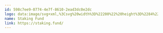 ```yaml
---
id: 598c7ee9-0774-4e7f-8610-2ead3dc0e2dc
logo: data:image/svg+xml,%3Csvg%20width%3D%22200%22%20height%3D%2284%22%20viewBox%3D%220%200%20200%2084%22%20fill%3D%22none%22%20xmlns%3D%22http%3A%2F%2Fwww.w3.org%2F2000%2Fsvg%22%3E%0A%3Cpath%20fill-rule%3D%22evenodd%22%20clip-rule%3D%22evenodd%22%20d%3D%22M67.9628%2032.2113V43.8795V47.7689C67.9628%2048.528%2068.013%2049.0269%2068.1135%2049.2658C68.2223%2049.5046%2068.373%2049.6752%2068.5655%2049.7775C68.7581%2049.8799%2069.1766%2049.9353%2069.8212%2049.9438V50.4044H63.9698V49.9438C64.5558%2049.9438%2064.9953%2049.8713%2065.2882%2049.7264C65.464%2049.6325%2065.598%2049.4875%2065.6901%2049.2914C65.8156%2049.0099%2065.8784%2048.5237%2065.8784%2047.8328V37.1626C65.8784%2035.8064%2065.8491%2034.9791%2065.7905%2034.6805C65.7319%2034.3735%2065.6357%2034.1645%2065.5017%2034.0536C65.3678%2033.9342%2065.192%2033.8745%2064.9743%2033.8745C64.7985%2033.8745%2064.5349%2033.947%2064.1833%2034.092L63.9698%2033.6442L67.3852%2032.2113H67.9628ZM67.9628%2043.8795L70.8885%2041.1543C71.508%2040.5743%2071.8679%2040.2076%2071.9684%2040.054C72.0353%2039.9517%2072.0688%2039.8493%2072.0688%2039.747C72.0688%2039.5764%2071.9977%2039.4314%2071.8554%2039.312C71.7214%2039.184%2071.4954%2039.1115%2071.1773%2039.0945V38.6851H76.1748V39.0945C75.4884%2039.1115%2074.915%2039.2182%2074.4546%2039.4143C74.0025%2039.6105%2073.5045%2039.9602%2072.9604%2040.4634L70.0095%2043.2398L72.9604%2047.0396C73.7807%2048.0887%2074.3332%2048.754%2074.6178%2049.0355C75.0196%2049.4364%2075.3712%2049.6965%2075.6726%2049.8159C75.8819%2049.9012%2076.246%2049.9438%2076.765%2049.9438V50.4044H71.1773V49.9438C71.4954%2049.9353%2071.7089%2049.8884%2071.8177%2049.8031C71.9349%2049.7093%2071.9935%2049.5814%2071.9935%2049.4193C71.9935%2049.2231%2071.8261%2048.9075%2071.4912%2048.4725L67.9628%2043.8795Z%22%20fill%3D%22black%22%2F%3E%0A%3Cpath%20d%3D%22M42.6486%2032.6591V38.6595H42.1841C42.0334%2037.508%2041.7613%2036.5911%2041.3679%2035.9088C40.9828%2035.2264%2040.4303%2034.6848%2039.7104%2034.2839C38.9905%2033.883%2038.2455%2033.6826%2037.4753%2033.6826C36.6047%2033.6826%2035.8848%2033.9555%2035.3156%2034.5014C34.7463%2035.0388%2034.4617%2035.6529%2034.4617%2036.3438C34.4617%2036.8726%2034.6417%2037.3545%2035.0017%2037.7895C35.5207%2038.4292%2036.7554%2039.2821%2038.7059%2040.3483C40.2964%2041.2183%2041.3804%2041.8879%2041.958%2042.357C42.544%2042.8176%2042.9919%2043.3634%2043.3016%2043.9946C43.6197%2044.6258%2043.7787%2045.2868%2043.7787%2045.9777C43.7787%2047.2912%2043.2765%2048.4256%2042.272%2049.3809C41.2758%2050.3277%2039.9908%2050.8011%2038.4171%2050.8011C37.9232%2050.8011%2037.4586%2050.7627%2037.0233%2050.6859C36.7638%2050.6433%2036.2238%2050.4897%2035.4035%2050.2253C34.5915%2049.9524%2034.0767%2049.8159%2033.859%2049.8159C33.6497%2049.8159%2033.4823%2049.8799%2033.3567%2050.0078C33.2395%2050.1358%2033.1517%2050.4002%2033.0931%2050.8011H32.6285V44.8518H33.0931C33.3107%2046.0971%2033.6037%2047.0311%2033.972%2047.6537C34.3403%2048.2678%2034.9012%2048.7796%2035.6546%2049.189C36.4164%2049.5984%2037.2493%2049.8031%2038.1534%2049.8031C39.1998%2049.8031%2040.0243%2049.5216%2040.627%2048.9587C41.2381%2048.3958%2041.5437%2047.7305%2041.5437%2046.9628C41.5437%2046.5364%2041.4265%2046.1056%2041.1921%2045.6706C40.9661%2045.2356%2040.6103%2044.8305%2040.1248%2044.4552C39.7983%2044.1993%2038.9068%2043.6577%2037.4502%2042.8303C35.9936%2041.9945%2034.9556%2041.3292%2034.3362%2040.8345C33.7251%2040.3398%2033.2605%2039.7939%2032.9424%2039.1968C32.6243%2038.5998%2032.4652%2037.943%2032.4652%2037.2265C32.4652%2035.9813%2032.934%2034.9108%2033.8716%2034.0152C34.8091%2033.1111%2036.002%2032.6591%2037.4502%2032.6591C38.3543%2032.6591%2039.3128%2032.8851%2040.3257%2033.3372C40.7945%2033.5504%2041.1251%2033.657%2041.3176%2033.657C41.5353%2033.657%2041.7111%2033.593%2041.845%2033.4651C41.9873%2033.3286%2042.1003%2033.0599%2042.1841%2032.6591H42.6486Z%22%20fill%3D%22black%22%2F%3E%0A%3Cpath%20d%3D%22M49.3162%2034.8341V38.6851H52.0033V39.5807H49.3162V47.1803C49.3162%2047.9394%2049.4209%2048.4512%2049.6301%2048.7156C49.8478%2048.98%2050.124%2049.1122%2050.4589%2049.1122C50.7351%2049.1122%2051.003%2049.0269%2051.2625%2048.8564C51.522%2048.6772%2051.7229%2048.4171%2051.8652%2048.0759H52.3549C52.0619%2048.9118%2051.6476%2049.543%2051.1118%2049.9694C50.5761%2050.3874%2050.0236%2050.5963%2049.4543%2050.5963C49.0693%2050.5963%2048.6926%2050.4897%2048.3242%2050.2765C47.9559%2050.0547%2047.6839%2049.7434%2047.5081%2049.3425C47.3323%2048.9331%2047.2444%2048.3062%2047.2444%2047.4618V39.5807H45.4237V39.1585C45.8841%2038.9708%2046.3529%2038.6552%2046.83%2038.2117C47.3155%2037.7596%2047.7466%2037.2265%2048.1233%2036.6124C48.3159%2036.2883%2048.5837%2035.6955%2048.927%2034.8341H49.3162Z%22%20fill%3D%22black%22%2F%3E%0A%3Cpath%20fill-rule%3D%22evenodd%22%20clip-rule%3D%22evenodd%22%20d%3D%22M57.4278%2050.3277C57.7292%2050.1827%2058.47%2049.6453%2059.6503%2048.7156C59.6587%2049.415%2059.7843%2049.9097%2060.027%2050.1997C60.2698%2050.4897%2060.5963%2050.6347%2061.0064%2050.6347C61.8603%2050.6347%2062.756%2049.995%2063.6936%2048.7156V47.9992C63.1913%2048.5109%2062.8523%2048.8222%2062.6765%2048.9331C62.576%2048.9928%2062.4588%2049.0227%2062.3249%2049.0227C62.1993%2049.0227%2062.0863%2048.98%2061.9859%2048.8947C61.8938%2048.8094%2061.8268%2048.6431%2061.785%2048.3958C61.7431%2048.1399%2061.7222%2047.4533%2061.7222%2046.3359V42.357C61.7222%2041.2226%2061.6468%2040.472%2061.4961%2040.1052C61.2618%2039.5423%2060.8976%2039.1286%2060.4037%2038.8642C59.7508%2038.5145%2058.9137%2038.3396%2057.8924%2038.3396C56.5614%2038.3396%2055.5276%2038.6467%2054.7909%2039.2608C54.0543%2039.8749%2053.6859%2040.5487%2053.6859%2041.2823C53.6859%2041.6661%2053.7822%2041.9689%2053.9747%2042.1906C54.1756%2042.4124%2054.431%2042.5233%2054.7407%2042.5233C55.0588%2042.5233%2055.3141%2042.4167%2055.5066%2042.2034C55.7075%2041.9902%2055.808%2041.6874%2055.808%2041.2951L55.7829%2040.553C55.7829%2040.1777%2055.9419%2039.8451%2056.26%2039.5551C56.5698%2039.2651%2056.9883%2039.1201%2057.5157%2039.1201C58.2105%2039.1201%2058.7379%2039.3376%2059.0978%2039.7726C59.4662%2040.2076%2059.6503%2041.0093%2059.6503%2042.1779V42.6384C57.6747%2043.372%2056.26%2043.9946%2055.4062%2044.5064C54.5607%2045.0181%2053.9664%2045.564%2053.6231%2046.144C53.372%2046.562%2053.2464%2047.0567%2053.2464%2047.6281C53.2464%2048.5322%2053.5018%2049.2615%2054.0124%2049.8159C54.5314%2050.3703%2055.1885%2050.6475%2055.9838%2050.6475C56.4944%2050.6475%2056.9758%2050.5409%2057.4278%2050.3277ZM59.6503%2043.4189V47.884C58.6123%2048.7369%2057.7752%2049.1634%2057.139%2049.1634C56.6702%2049.1634%2056.2558%2048.963%2055.8959%2048.5621C55.5359%2048.1527%2055.356%2047.6409%2055.356%2047.0268C55.356%2046.5406%2055.4983%2046.0928%2055.7829%2045.6834C56.0675%2045.274%2056.5405%2044.8817%2057.2018%2044.5064C57.5701%2044.2931%2058.3863%2043.9306%2059.6503%2043.4189Z%22%20fill%3D%22black%22%2F%3E%0A%3Cpath%20d%3D%22M81.2352%2032.5951C80.9924%2032.3392%2080.6952%2032.2113%2080.3436%2032.2113C79.9837%2032.2113%2079.6782%2032.3392%2079.427%2032.5951C79.1843%2032.8424%2079.0629%2033.1452%2079.0629%2033.5035C79.0629%2033.8617%2079.1884%2034.1688%2079.4396%2034.4246C79.6907%2034.6805%2079.9921%2034.8085%2080.3436%2034.8085C80.6952%2034.8085%2080.9924%2034.6805%2081.2352%2034.4246C81.4863%2034.1688%2081.6119%2033.8617%2081.6119%2033.5035C81.6119%2033.1452%2081.4863%2032.8424%2081.2352%2032.5951Z%22%20fill%3D%22black%22%2F%3E%0A%3Cpath%20d%3D%22M81.3858%2047.7561V38.3396H80.8334L77.3677%2039.7726L77.5435%2040.2332C77.8784%2040.1052%2078.163%2040.0412%2078.3974%2040.0412C78.615%2040.0412%2078.7866%2040.0967%2078.9122%2040.2076C79.0378%2040.3099%2079.1298%2040.4976%2079.1884%2040.7705C79.2638%2041.1458%2079.3014%2041.9689%2079.3014%2043.2398V47.7561C79.3014%2048.4811%2079.2429%2048.9715%2079.1257%2049.2274C79.0168%2049.4833%2078.8662%2049.6666%2078.6736%2049.7775C78.4811%2049.8884%2078.1044%2049.9438%2077.5435%2049.9438V50.4044H83.1312V49.9438C82.5871%2049.9438%2082.2104%2049.8841%2082.0011%2049.7647C81.8002%2049.6453%2081.6454%2049.4662%2081.5365%2049.2274C81.4361%2048.98%2081.3858%2048.4896%2081.3858%2047.7561Z%22%20fill%3D%22black%22%2F%3E%0A%3Cpath%20d%3D%22M87.9278%2040.8217C89.2756%2039.167%2090.5606%2038.3396%2091.7827%2038.3396C92.4106%2038.3396%2092.9505%2038.5017%2093.4025%2038.8258C93.8546%2039.1414%2094.2145%2039.6659%2094.4824%2040.3995C94.6666%2040.9112%2094.7587%2041.6959%2094.7587%2042.7536V47.7561C94.7587%2048.4981%2094.8173%2049.0014%2094.9344%2049.2658C95.0265%2049.479%2095.173%2049.6453%2095.3739%2049.7647C95.5832%2049.8841%2095.9641%2049.9438%2096.5166%2049.9438V50.4044H90.8284V49.9438H91.067C91.6028%2049.9438%2091.9753%2049.8628%2092.1845%2049.7008C92.4022%2049.5302%2092.5529%2049.2828%2092.6366%2048.9587C92.6701%2048.8308%2092.6868%2048.4299%2092.6868%2047.7561V42.9583C92.6868%2041.8921%2092.5487%2041.1202%2092.2724%2040.6426C92.0046%2040.1564%2091.5483%2039.9133%2090.9038%2039.9133C89.9076%2039.9133%2088.9156%2040.4677%2087.9278%2041.5765V47.7561C87.9278%2048.5493%2087.9739%2049.0397%2088.066%2049.2274C88.1832%2049.4747%2088.3422%2049.6581%2088.5431%2049.7775C88.7524%2049.8884%2089.171%2049.9438%2089.7988%2049.9438V50.4044H84.1106V49.9438H84.3618C84.9477%2049.9438%2085.3412%2049.7946%2085.5421%2049.4961C85.7514%2049.189%2085.856%2048.609%2085.856%2047.7561V43.4061C85.856%2041.9987%2085.8225%2041.1415%2085.7556%2040.8345C85.697%2040.5274%2085.6007%2040.3184%2085.4668%2040.2076C85.3412%2040.0967%2085.1696%2040.0412%2084.9519%2040.0412C84.7175%2040.0412%2084.4371%2040.1052%2084.1106%2040.2332L83.9223%2039.7726L87.3879%2038.3396H87.9278V40.8217Z%22%20fill%3D%22black%22%2F%3E%0A%3Cpath%20fill-rule%3D%22evenodd%22%20clip-rule%3D%22evenodd%22%20d%3D%22M98.8898%2044.6727C99.2665%2045.2953%2099.8064%2045.7815%20100.51%2046.1312C99.6474%2046.8647%2099.0949%2047.4319%2098.8521%2047.8328C98.6177%2048.2337%2098.5005%2048.5834%2098.5005%2048.8819C98.5005%2049.1464%2098.5884%2049.3852%2098.7642%2049.5984C98.9484%2049.8031%2099.2581%2050.0377%2099.6934%2050.3021C98.8982%2051.1465%2098.4712%2051.6071%2098.4126%2051.6838C97.969%2052.2468%2097.676%2052.686%2097.5337%2053.0016C97.4416%2053.2063%2097.3955%2053.411%2097.3955%2053.6157C97.3955%2054.0763%2097.7095%2054.5199%2098.3373%2054.9463C99.4507%2055.6884%20100.815%2056.0594%20102.431%2056.0594C104.532%2056.0594%20106.235%2055.4368%20107.541%2054.1915C108.429%2053.3471%20108.872%2052.443%20108.872%2051.4791C108.872%2050.7797%20108.638%2050.1912%20108.169%2049.7136C107.709%2049.2359%20107.089%2048.9416%20106.311%2048.8308C105.8%2048.754%20104.683%2048.6943%20102.958%2048.6516C102.021%2048.6261%20101.435%2048.5962%20101.2%2048.5621C100.798%2048.5024%20100.526%2048.4043%20100.384%2048.2678C100.25%2048.1314%20100.183%2047.9906%20100.183%2047.8456C100.183%2047.675%20100.246%2047.4703%20100.371%2047.2315C100.505%2046.9842%20100.757%2046.6984%20101.125%2046.3743C101.719%2046.5449%20102.301%2046.6302%20102.87%2046.6302C104.251%2046.6302%20105.352%2046.2421%20106.173%2045.4659C106.993%2044.6898%20107.403%2043.7558%20107.403%2042.664C107.403%2041.7087%20107.169%2040.924%20106.7%2040.3099H108.194C108.554%2040.3099%20108.763%2040.2971%20108.822%2040.2715C108.889%2040.2459%20108.935%2040.2118%20108.96%2040.1692C109.002%2040.0839%20109.023%2039.9304%20109.023%2039.7086C109.023%2039.5124%20108.998%2039.3759%20108.948%2039.2992C108.923%2039.248%20108.881%2039.2139%20108.822%2039.1968C108.763%2039.1712%20108.554%2039.1585%20108.194%2039.1585H105.758C104.955%2038.6126%20104.005%2038.3396%20102.908%2038.3396C101.569%2038.3396%20100.468%2038.7576%2099.6055%2039.5934C98.7517%2040.4293%2098.3247%2041.4273%2098.3247%2042.5873C98.3247%2043.3464%2098.5131%2044.0415%2098.8898%2044.6727ZM101.137%2039.7086C101.556%2039.2054%20102.075%2038.9537%20102.694%2038.9537C103.364%2038.9537%20103.912%2039.2352%20104.339%2039.7982C104.917%2040.5658%20105.206%2041.6277%20105.206%2042.9839C105.206%2044.0245%20105.001%2044.7878%20104.59%2045.274C104.18%2045.7602%20103.657%2046.0033%20103.021%2046.0033C102.351%2046.0033%20101.799%2045.7218%20101.363%2045.1589C100.794%2044.4168%20100.51%2043.372%20100.51%2042.0243C100.51%2040.9837%20100.719%2040.2118%20101.137%2039.7086ZM99.4925%2051.6199C99.6934%2051.2446%2099.9906%2050.8394%20100.384%2050.4044C101.397%2050.5494%20102.845%2050.6475%20104.729%2050.6987C106.018%2050.7328%20106.88%2050.8437%20107.315%2051.0313C107.742%2051.219%20107.956%2051.5346%20107.956%2051.9781C107.956%2052.5922%20107.596%2053.168%20106.876%2053.7053C106.164%2054.2512%20105.055%2054.5241%20103.548%2054.5241C101.966%2054.5241%20100.757%2054.2597%2099.9194%2053.7309C99.4339%2053.4238%2099.1911%2053.0656%2099.1911%2052.6562C99.1911%2052.3406%2099.2916%2051.9952%2099.4925%2051.6199Z%22%20fill%3D%22black%22%2F%3E%0A%3Cpath%20d%3D%22M121.178%2034.0024V40.8217H124.279C124.991%2040.8217%20125.51%2040.6639%20125.836%2040.3483C126.171%2040.0242%20126.393%2039.3887%20126.502%2038.442H126.966V44.3145H126.502C126.493%2043.6406%20126.406%2043.1459%20126.238%2042.8303C126.079%2042.5148%20125.853%2042.2802%20125.56%2042.1267C125.275%2041.9646%20124.849%2041.8836%20124.279%2041.8836H121.178V47.3339C121.178%2048.2124%20121.232%2048.7924%20121.341%2049.0739C121.425%2049.2871%20121.601%2049.4705%20121.868%2049.624C122.237%2049.8287%20122.622%2049.9311%20123.024%2049.9311H123.639V50.4044H116.331V49.9311H116.934C117.637%2049.9311%20118.147%2049.7221%20118.466%2049.3041C118.666%2049.0312%20118.767%2048.3744%20118.767%2047.3339V36.1263C118.767%2035.2477%20118.713%2034.6677%20118.604%2034.3863C118.52%2034.173%20118.348%2033.9896%20118.089%2033.8361C117.729%2033.6314%20117.344%2033.5291%20116.934%2033.5291H116.331V33.0557H129.001L129.164%2036.8683H128.724C128.507%2036.058%20128.251%2035.4652%20127.958%2035.0899C127.674%2034.7061%20127.318%2034.4289%20126.891%2034.2583C126.473%2034.0877%20125.82%2034.0024%20124.932%2034.0024H121.178Z%22%20fill%3D%22black%22%2F%3E%0A%3Cpath%20d%3D%22M141.118%2045.7858V38.6851H137.2V39.1585C137.953%2039.1755%20138.447%2039.3034%20138.682%2039.5423C138.925%2039.7726%20139.046%2040.2204%20139.046%2040.8856V47.5258C138.418%2048.174%20137.874%2048.6133%20137.414%2048.8436C136.961%2049.0739%20136.555%2049.189%20136.196%2049.189C135.668%2049.189%20135.216%2049.0184%20134.839%2048.6772C134.471%2048.3361%20134.287%2047.6196%20134.287%2046.5278V38.6851H130.256V39.1585C130.859%2039.1499%20131.273%2039.2054%20131.499%2039.3248C131.734%2039.4357%20131.91%2039.5977%20132.027%2039.8109C132.144%2040.0242%20132.203%2040.408%20132.203%2040.9624V46.1952C132.203%2047.2869%20132.295%2048.1314%20132.479%2048.7284C132.663%2049.3255%20132.989%2049.8159%20133.458%2050.1997C133.935%2050.575%20134.496%2050.7627%20135.141%2050.7627C135.718%2050.7627%20136.267%2050.6219%20136.786%2050.3405C137.305%2050.059%20138.058%2049.3724%20139.046%2048.2806V50.7627H139.611L143.051%2049.3169L142.876%2048.8691C142.549%2049.0141%20142.256%2049.0866%20141.997%2049.0866C141.813%2049.0866%20141.649%2049.0269%20141.507%2048.9075C141.373%2048.7881%20141.273%2048.5791%20141.206%2048.2806C141.147%2047.9736%20141.118%2047.1419%20141.118%2045.7858Z%22%20fill%3D%22black%22%2F%3E%0A%3Cpath%20d%3D%22M147.245%2040.8217C148.593%2039.167%20149.878%2038.3396%20151.1%2038.3396C151.728%2038.3396%20152.268%2038.5017%20152.72%2038.8258C153.172%2039.1414%20153.532%2039.6659%20153.8%2040.3995C153.984%2040.9112%20154.076%2041.6959%20154.076%2042.7536V47.7561C154.076%2048.4981%20154.135%2049.0014%20154.252%2049.2658C154.344%2049.479%20154.491%2049.6453%20154.691%2049.7647C154.901%2049.8841%20155.282%2049.9438%20155.834%2049.9438V50.4044H150.146V49.9438H150.385C150.92%2049.9438%20151.293%2049.8628%20151.502%2049.7008C151.72%2049.5302%20151.87%2049.2828%20151.954%2048.9587C151.988%2048.8308%20152.004%2048.4299%20152.004%2047.7561V42.9583C152.004%2041.8921%20151.866%2041.1202%20151.59%2040.6426C151.322%2040.1564%20150.866%2039.9133%20150.221%2039.9133C149.225%2039.9133%20148.233%2040.4677%20147.245%2041.5765V47.7561C147.245%2048.5493%20147.291%2049.0397%20147.383%2049.2274C147.501%2049.4747%20147.66%2049.6581%20147.861%2049.7775C148.07%2049.8884%20148.488%2049.9438%20149.116%2049.9438V50.4044H143.428V49.9438H143.679C144.265%2049.9438%20144.659%2049.7946%20144.86%2049.4961C145.069%2049.189%20145.174%2048.609%20145.174%2047.7561V43.4061C145.174%2041.9987%20145.14%2041.1415%20145.073%2040.8345C145.014%2040.5274%20144.918%2040.3184%20144.784%2040.2076C144.659%2040.0967%20144.487%2040.0412%20144.269%2040.0412C144.035%2040.0412%20143.755%2040.1052%20143.428%2040.2332L143.24%2039.7726L146.705%2038.3396H147.245V40.8217Z%22%20fill%3D%22black%22%2F%3E%0A%3Cpath%20fill-rule%3D%22evenodd%22%20clip-rule%3D%22evenodd%22%20d%3D%22M163.23%2050.3788C163.766%2050.1144%20164.314%2049.6837%20164.875%2049.0866V50.7627H165.452L168.868%2049.3169L168.73%2048.8691C168.353%2049.0141%20168.052%2049.0866%20167.826%2049.0866C167.642%2049.0866%20167.478%2049.0269%20167.336%2048.9075C167.202%2048.7881%20167.102%2048.5791%20167.035%2048.2806C166.976%2047.9736%20166.947%2047.1334%20166.947%2045.7602V32.2113H166.382L162.954%2033.6442L163.117%2034.092C163.477%2033.9555%20163.766%2033.8873%20163.983%2033.8873C164.184%2033.8873%20164.352%2033.9427%20164.486%2034.0536C164.62%2034.1645%20164.716%2034.3735%20164.774%2034.6805C164.841%2034.9876%20164.875%2035.8107%20164.875%2037.1498V39.312C164.214%2038.6552%20163.376%2038.3268%20162.364%2038.3268C160.731%2038.3268%20159.396%2039.0262%20158.358%2040.4251C157.32%2041.8154%20156.801%2043.3506%20156.801%2045.0309C156.801%2046.7112%20157.27%2048.0887%20158.207%2049.1634C159.145%2050.2296%20160.241%2050.7627%20161.497%2050.7627C162.117%2050.7627%20162.694%2050.6347%20163.23%2050.3788ZM164.875%2042.1523V48.1911C164.163%2048.9672%20163.427%2049.3553%20162.665%2049.3553C161.761%2049.3553%20160.94%2048.899%20160.204%2047.9864C159.467%2047.0652%20159.099%2045.7431%20159.099%2044.0202C159.099%2042.3143%20159.48%2041.0179%20160.241%2040.1308C160.819%2039.457%20161.476%2039.1201%20162.213%2039.1201C162.606%2039.1201%20163.008%2039.2437%20163.418%2039.4911C163.837%2039.7299%20164.172%2040.0882%20164.423%2040.5658C164.674%2041.0434%20164.825%2041.5723%20164.875%2042.1523Z%22%20fill%3D%22black%22%2F%3E%0A%3Cpath%20fill-rule%3D%22evenodd%22%20clip-rule%3D%22evenodd%22%20d%3D%22M18%2064V20H182V64H18ZM20.1834%2022.2247H179.817V61.7753H20.1834V22.2247Z%22%20fill%3D%22black%22%2F%3E%0A%3C%2Fsvg%3E%0A
name: Staking Fund
link: https://staking.fund/
---
```

